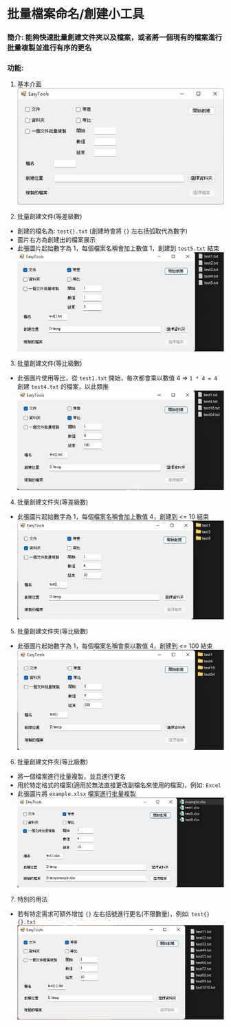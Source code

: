 # 批量檔案命名/創建小工具
### 簡介: 能夠快速批量創建文件夾以及檔案，或者將一個現有的檔案進行批量複製並進行有序的更名
### 功能:
1. 基本介面<br>
![image1](https://github.com/Johnsonnnn/EasyCopyFileTools/blob/main/Images/1.jpg)

2. 批量創建文件(等差級數)
* 創建的檔名為: `test{}.txt` (創建時會將 `{}` 左右括弧取代為數字)
* 圖片右方為創建出的檔案展示
* 此張圖片起始數字為 1，每個檔案名稱會加上數值 1，創建到 `test5.txt` 結束<br>
![image2](https://github.com/Johnsonnnn/EasyCopyFileTools/blob/main/Images/2.jpg)

3. 批量創建文件(等比級數)
* 此張圖片使用等比，從 `test1.txt` 開始，每次都會乘以數值 4 => `1 * 4 = 4` 創建 `test4.txt` 的檔案，以此類推<br>
![image3](https://github.com/Johnsonnnn/EasyCopyFileTools/blob/main/Images/3.jpg)

4. 批量創建文件夾(等差級數)
* 此張圖片起始數字為 1，每個檔案名稱會加上數值 4，創建到 <= 10 結束<br>
![image4](https://github.com/Johnsonnnn/EasyCopyFileTools/blob/main/Images/4.jpg)

5. 批量創建文件夾(等比級數)
* 此張圖片起始數字為 1，每個檔案名稱會乘以數值 4，創建到 <= 100 結束<br>
![image5](https://github.com/Johnsonnnn/EasyCopyFileTools/blob/main/Images/5.jpg)

6. 批量創建文件夾(等比級數)
* 將一個檔案進行批量複製，並且進行更名
* 用於特定格式的檔案(適用於無法直接更改副檔名來使用的檔案)，例如: `Excel`
* 此張圖片將 `example.xlsx` 檔案進行批量複製<br>
![image6](https://github.com/Johnsonnnn/EasyCopyFileTools/blob/main/Images/6.jpg)
7. 特別的用法
* 若有特定需求可額外增加 `{}` 左右括號進行更名(不限數量)，例如: `test{}{}.txt` <br>
![image7](https://github.com/Johnsonnnn/EasyCopyFileTools/blob/main/Images/7.jpg)
